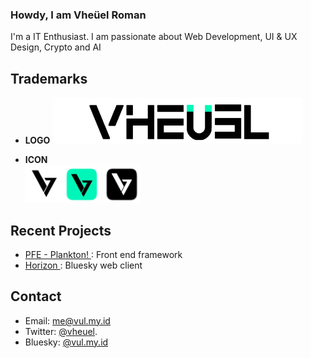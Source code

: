 ### Howdy, I am Vheüel Roman
I'm a IT Enthusiast. I am passionate about Web Development, UI & UX Design, Crypto and AI

## Trademarks
- __LOGO__ 
<img src="assets/images/logo vheuel.png"/><br>


- __ICON__ <br> <img src="assets/images/Icon.png" width="60"/><img src="assets/images/Icon Square Green.png" width="60"/> <img src="assets/images/Icon Square Black.png" width="60"/>

## Recent Projects
- [PFE - Plankton! ](https://github.com/vheuel/plankton): Front end framework
- [Horizon ](https://github.com/vheuel/horizon): Bluesky web client
## Contact
- Email: me@vul.my.id
- Twitter:  [@vheuel](https://twitter.com/vheuel).
- Bluesky: [@vul.my.id](https://bsky.app/profile/vul.my.id)
